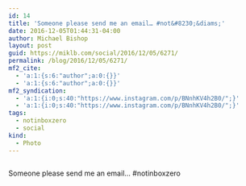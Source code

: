 ```yaml
---
id: 14
title: 'Someone please send me an email… #not&#8230;&diams;'
date: 2016-12-05T01:44:31-04:00
author: Michael Bishop
layout: post
guid: https://miklb.com/social/2016/12/05/6271/
permalink: /blog/2016/12/05/6271/
mf2_cite:
  - 'a:1:{s:6:"author";a:0:{}}'
  - 'a:1:{s:6:"author";a:0:{}}'
mf2_syndication:
  - 'a:1:{i:0;s:40:"https://www.instagram.com/p/BNnhKV4h2B0/";}'
  - 'a:1:{i:0;s:40:"https://www.instagram.com/p/BNnhKV4h2B0/";}'
tags:
  - notinboxzero
  - social
kind:
  - Photo
---
```

<div class="media">
          <img class="u-photo" src="https://cdn.miklb.com/media/2016-12-6271/ig-ek-asb-v.jpg" alt="">
    </div>
<p>Someone please send me an email… #notinboxzero</p>